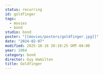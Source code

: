 ```yaml
---
status: recurring
id: goldfinger
tags:
  - movies
  - bond
studio: bond
poster: "[[movies/posters/goldfinger.jpg]]"
date: "2024-02-07"
modified: 2025-10-16 20:10:25 GMT-04:00
year: 1964
category: bond
director: Guy Hamilton
title: Goldfinger
---
```


